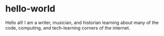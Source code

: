 # hello-world

Hello all!
I am a writer, musician, and historian learning about many of the code, computing, and tech-learning corners of the internet. 
